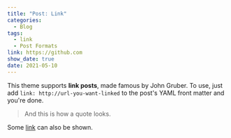 ```yaml
---
title: "Post: Link"
categories:
  - Blog
tags:
  - link
  - Post Formats
link: https://github.com
show_date: true
date: 2021-05-10
---
```


This theme supports **link posts**, made famous by John Gruber. To use, just add `link: http://url-you-want-linked` to the post's YAML front matter and you're done.

> And this is how a quote looks.

Some [link](#) can also be shown.
